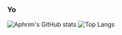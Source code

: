 ### Yo
![Aphrim's GitHub stats](https://github-readme-stats.vercel.app/api?username=aphrim&count_private=true&theme=synthwave&show_icons=true)
![Top Langs](https://github-readme-stats.vercel.app/api/top-langs/?username=aphrim&theme=synthwave&show_icons=true)

